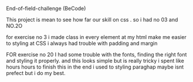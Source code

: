 
End-of-field-challenge (BeCode)

This project is mean to see how far our skill on css . so i had no 03 and NO.2O

for exercise no 3 i made class in every element at my html make me easier to styling at CSS i always had trouble with padding and margin 

FOR exercise no 20 I had some trouble with the fonts, finding the right font and styling it properly. and this looks simple but is really tricky i spent like hours hours to finish this in the end i used <span> to styling paraghap maybe isnt prefect but i do my best.



